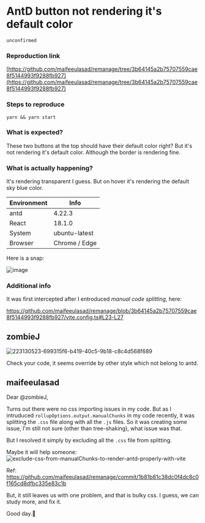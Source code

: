 # AntD button not rendering it's default color

`unconfirmed`

### Reproduction link

[https://github.com/maifeeulasad/remanage/tree/3b64145a2b75707559cae8f5144993f9288fb927](https://github.com/maifeeulasad/remanage/tree/3b64145a2b75707559cae8f5144993f9288fb927)

### Steps to reproduce

```
yarn && yarn start
```

### What is expected?

These two buttons at the top should have their default color right? But it's not rendering it's default color. Although the border is rendering fine.

### What is actually happening?

It's rendering transparent I guess. But on hover it's rendering the default sky blue color.

| Environment | Info          |
| ----------- | ------------- |
| antd        | 4.22.3        |
| React       | 18.1.0        |
| System      | ubuntu-latest |
| Browser     | Chrome / Edge |

<!-- generated by ant-design-issue-helper. DO NOT REMOVE -->

Here is a snap:

![image](https://user-images.githubusercontent.com/29339330/223130523-699315f6-b419-40c5-9b18-c8c4d568f689.png)

### Additional info

It was first intercepted after I entroduced _manual code splitting_, here:

https://github.com/maifeeulasad/remanage/blob/3b64145a2b75707559cae8f5144993f9288fb927/vite.config.ts#L23-L27

## zombieJ

![223130523-699315f6-b419-40c5-9b18-c8c4d568f689](https://user-images.githubusercontent.com/5378891/223132465-92452491-e697-4d15-a492-4d56d7998cb0.png)

Check your code, it seems override by other style which not belong to antd.

## maifeeulasad

Dear @zombieJ,

Turns out there were no css importing issues in my code. But as I intruduced `rollupOptions.output.manualChunks` in my code recently, it was splitting the `.css` file along with all the `.js` files. So it was creating some issue, I'm still not sure (other than tree-shaking), what issue was that.

But I resolved it simply by excluding all the `.css` file from splitting.

Maybe it will help someone:
![exclude-css-from-manualChunks-to-render-antd-properly-with-vite](https://user-images.githubusercontent.com/29339330/223639250-15bceecd-9c80-4ca7-a3b4-2f5b1ea5d918.png)

Ref: https://github.com/maifeeulasad/remanage/commit/1b81b81c38dc0f4dc8c0f165cd8dfbc335e83c1b

But, it still leaves us with one problem, and that is bulky css. I guess, we can study more, and fix it.

Good day.🍷
